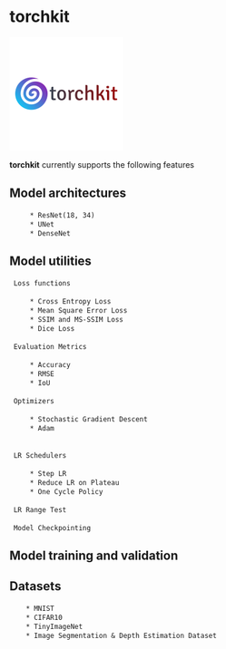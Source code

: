 # torchkit

![](https://github.com/Gilf641/torchkit/blob/master/Assets/torchkit.png)


**torchkit** currently supports the following features

   ## Model architectures

         * ResNet(18, 34)
         * UNet
         * DenseNet

   ## Model utilities

     Loss functions

         * Cross Entropy Loss
         * Mean Square Error Loss
         * SSIM and MS-SSIM Loss
         * Dice Loss

     Evaluation Metrics

         * Accuracy
         * RMSE
         * IoU

     Optimizers

         * Stochastic Gradient Descent
         * Adam


     LR Schedulers

         * Step LR
         * Reduce LR on Plateau
         * One Cycle Policy

     LR Range Test

     Model Checkpointing


   ## Model training and validation
        


   ## Datasets

        * MNIST
        * CIFAR10
        * TinyImageNet
        * Image Segmentation & Depth Estimation Dataset


